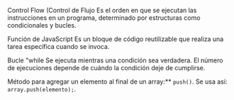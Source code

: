 Control Flow (Control de Flujo Es el orden en que se ejecutan las instrucciones en un programa, determinado por estructuras como condicionales y bucles.

Función de JavaScript Es un bloque de código reutilizable que realiza una tarea específica cuando se invoca.

Bucle "while Se ejecuta mientras una condición sea verdadera. El número de ejecuciones depende de cuándo la condición deje de cumplirse.

Método para agregar un elemento al final de un array:** `push()`. Se usa así: `array.push(elemento);`.

